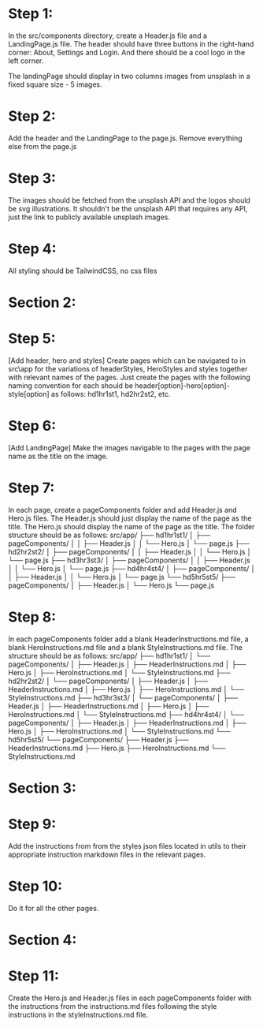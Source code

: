 # Step 1:
In the src/components directory, create a Header.js file and a LandingPage.js file. The header should have three buttons in the right-hand corner: About, Settings and Login. And there should be a cool logo in the left corner.

The landingPage should display in two columns images from unsplash in a fixed square size - 5 images.

# Step 2:
Add the header and the LandingPage to the page.js. Remove everything else from the page.js

# Step 3:

The images should be fetched from the unsplash API and the logos should be svg illustrations. It shouldn't be the unsplash API that requires any API, just the link to publicly available unsplash images.

# Step 4:
All styling should be TailwindCSS, no css files

# Section 2:
# Step 5:
[Add header, hero and styles]
Create pages which can be navigated to in src\app for the variations of headerStyles, HeroStyles and styles together with relevant names of the pages. Just create the pages with the following naming convention for each should be header[option]-hero[option]-style[option] as follows: hd1hr1st1, hd2hr2st2, etc.

# Step 6:
[Add LandingPage]
Make the images navigable to the pages with the page name as the title on the image.

# Step 7:
In each page, create a pageComponents folder and add Header.js and Hero.js files. The Header.js should just display the name of the page as the title. The Hero.js should display the name of the page as the title. The folder structure should be as follows:
src/app/
├── hd1hr1st1/
│   ├── pageComponents/
│   │   ├── Header.js
│   │   └── Hero.js
│   └── page.js
├── hd2hr2st2/
│   ├── pageComponents/
│   │   ├── Header.js
│   │   └── Hero.js
│   └── page.js
├── hd3hr3st3/
│   ├── pageComponents/
│   │   ├── Header.js
│   │   └── Hero.js
│   └── page.js
├── hd4hr4st4/
│   ├── pageComponents/
│   │   ├── Header.js
│   │   └── Hero.js
│   └── page.js
└── hd5hr5st5/
    ├── pageComponents/
    │   ├── Header.js
    │   └── Hero.js
    └── page.js

# Step 8:
In each pageComponents folder add a blank HeaderInstructions.md file, a blank HeroInstructions.md file and a blank StyleInstructions.md file. The structure should be as follows:
src/app/
├── hd1hr1st1/
│   └── pageComponents/
│       ├── Header.js
│       ├── HeaderInstructions.md
│       ├── Hero.js
│       ├── HeroInstructions.md
│       └── StyleInstructions.md
├── hd2hr2st2/
│   └── pageComponents/
│       ├── Header.js
│       ├── HeaderInstructions.md
│       ├── Hero.js
│       ├── HeroInstructions.md
│       └── StyleInstructions.md
├── hd3hr3st3/
│   └── pageComponents/
│       ├── Header.js
│       ├── HeaderInstructions.md
│       ├── Hero.js
│       ├── HeroInstructions.md
│       └── StyleInstructions.md
├── hd4hr4st4/
│   └── pageComponents/
│       ├── Header.js
│       ├── HeaderInstructions.md
│       ├── Hero.js
│       ├── HeroInstructions.md
│       └── StyleInstructions.md
└── hd5hr5st5/
    └── pageComponents/
        ├── Header.js
        ├── HeaderInstructions.md
        ├── Hero.js
        ├── HeroInstructions.md
        └── StyleInstructions.md

# Section 3:
# Step 9:
Add the instructions from from the styles json files located in utils to their appropriate instruction markdown files in the relevant pages.

# Step 10:
Do it for all the other pages.

# Section 4:
# Step 11:
Create the Hero.js and Header.js files in each pageComponents folder with the instructions from the instructions.md files following the style instructions in the styleInstructions.md file.




